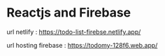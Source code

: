 # Reactjs and Firebase


url netlify : https://todo-list-firebse.netlify.app/

url hosting firebase : https://todomy-128f6.web.app/

